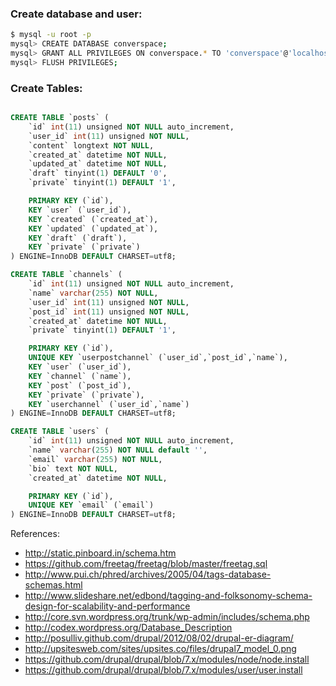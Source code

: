 
### Create database and user:
```bash
$ mysql -u root -p
mysql> CREATE DATABASE converspace;
mysql> GRANT ALL PRIVILEGES ON converspace.* TO 'converspace'@'localhost' IDENTIFIED BY 'password';
mysql> FLUSH PRIVILEGES;
```

### Create Tables:
```sql

CREATE TABLE `posts` (
	`id` int(11) unsigned NOT NULL auto_increment,
	`user_id` int(11) unsigned NOT NULL,
	`content` longtext NOT NULL,
	`created_at` datetime NOT NULL,
	`updated_at` datetime NOT NULL,
	`draft` tinyint(1) DEFAULT '0',
	`private` tinyint(1) DEFAULT '1',

	PRIMARY KEY (`id`),
	KEY `user` (`user_id`),
	KEY `created` (`created_at`),
	KEY `updated` (`updated_at`),
	KEY `draft` (`draft`),
	KEY `private` (`private`)
) ENGINE=InnoDB DEFAULT CHARSET=utf8;

CREATE TABLE `channels` (
	`id` int(11) unsigned NOT NULL auto_increment,
	`name` varchar(255) NOT NULL,
	`user_id` int(11) unsigned NOT NULL,
	`post_id` int(11) unsigned NOT NULL,
	`created_at` datetime NOT NULL,
	`private` tinyint(1) DEFAULT '1',

	PRIMARY KEY (`id`),
	UNIQUE KEY `userpostchannel` (`user_id`,`post_id`,`name`),
	KEY `user` (`user_id`),
	KEY `channel` (`name`),
	KEY `post` (`post_id`),
	KEY `private` (`private`),
	KEY `userchannel` (`user_id`,`name`)
) ENGINE=InnoDB DEFAULT CHARSET=utf8;

CREATE TABLE `users` (
	`id` int(11) unsigned NOT NULL auto_increment,
	`name` varchar(255) NOT NULL default '',
	`email` varchar(255) NOT NULL,
	`bio` text NOT NULL,
	`created_at` datetime NOT NULL,

	PRIMARY KEY (`id`),
	UNIQUE KEY `email` (`email`)
) ENGINE=InnoDB DEFAULT CHARSET=utf8;

```

References:
* http://static.pinboard.in/schema.htm
* https://github.com/freetag/freetag/blob/master/freetag.sql
* http://www.pui.ch/phred/archives/2005/04/tags-database-schemas.html
* http://www.slideshare.net/edbond/tagging-and-folksonomy-schema-design-for-scalability-and-performance
* http://core.svn.wordpress.org/trunk/wp-admin/includes/schema.php
* http://codex.wordpress.org/Database_Description
* http://posulliv.github.com/drupal/2012/08/02/drupal-er-diagram/
* http://upsitesweb.com/sites/upsites.co/files/drupal7_model_0.png
* https://github.com/drupal/drupal/blob/7.x/modules/node/node.install
* https://github.com/drupal/drupal/blob/7.x/modules/user/user.install